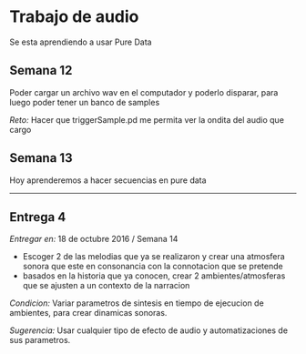# Trabajo de audio

Se esta aprendiendo a usar Pure Data

## Semana 12
Poder cargar un archivo wav en el computador y poderlo disparar, para luego poder tener un banco de samples

*Reto:* Hacer que triggerSample.pd me permita ver la ondita del audio que cargo

## Semana 13
Hoy aprenderemos a hacer secuencias en pure data

--- 

## Entrega 4
*Entregar en:* 18 de octubre 2016 / Semana 14

- Escoger 2 de las melodias que ya se realizaron y crear una atmosfera sonora que este en consonancia con la connotacion que se pretende
- basados en la historia que ya conocen, crear 2 ambientes/atmosferas que se ajusten a un contexto de la narracion


*Condicion:* Variar parametros de sintesis en tiempo de ejecucion de ambientes, para crear dinamicas sonoras.

*Sugerencia:* Usar cualquier tipo de efecto de audio y automatizaciones de sus parametros.
